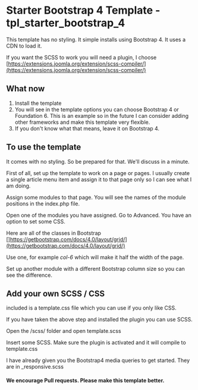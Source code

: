 # Starter Bootstrap 4 Template - tpl_starter_bootstrap_4

This template has no styling.  It simple installs using Bootstrap 4.  It uses a CDN to load it.  

If you want the SCSS to work you will need a plugin, I choose [https://extensions.joomla.org/extension/scss-compiler/](https://extensions.joomla.org/extension/scss-compiler/)

## What now

1. Install the template
2. You will see in the template options you can choose Bootstrap 4 or Foundation 6.  This is an example so in the future I can consider adding other frameworks and make this template very flexible.
3. If you don't know what that means, leave it on Bootstrap 4.

## To use the template

It comes with no styling.  So be prepared for that.  We'll discuss in a minute.

First of all, set up the template to work on a page or pages.  I usually create a single article menu item and assign it to that page only so I can see what I am doing.

Assign some modules to that page.  You will see the names of the module positions in the index.php file.

Open one of the modules you have assigned.  Go to Advanced.  You have an option to set some CSS.

Here are all of the classes in Bootstrap []https://getbootstrap.com/docs/4.0/layout/grid/](https://getbootstrap.com/docs/4.0/layout/grid/)

Use one, for example *col-6* which will make it half the width of the page.

Set up another module with a different Bootstrap column size so you can see the difference.

## Add your own SCSS / CSS

included is a template.css file which you can use if you only like CSS.

If you have taken the above step and installed the plugin you can use SCSS.

Open the /scss/ folder and open template.scss

Insert some SCSS.  Make sure the plugin is activated and it will compile to template.css

I have already given you the Bootstrap4 media queries to get started.  They are in _responsive.scss

#### We encourage Pull requests.  Please make this template better.
